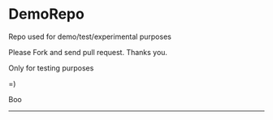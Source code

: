 # DemoRepo
Repo used for demo/test/experimental purposes

Please Fork and send pull request. Thanks you.

Only for testing purposes

=)

Boo
****
